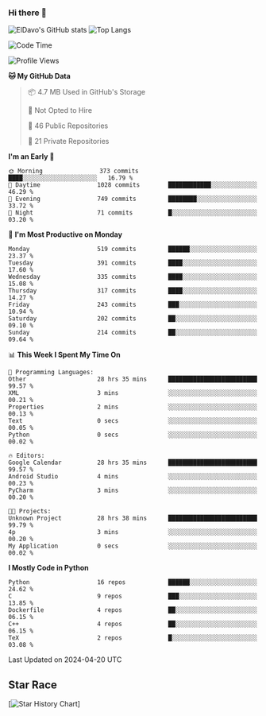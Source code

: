 ### Hi there 👋
![ElDavo's GitHub stats](https://github-readme-stats.vercel.app/api?username=ElDavoo&show_icons=true&theme=chartreuse-dark)
![Top Langs](https://github-readme-stats.vercel.app/api/top-langs/?username=ElDavoo&theme=chartreuse-dark&layout=compact)

<!--START_SECTION:waka-->
![Code Time](http://img.shields.io/badge/Code%20Time-1%2C233%20hrs%2022%20mins-blue)

![Profile Views](http://img.shields.io/badge/Profile%20Views-9-blue)

**🐱 My GitHub Data** 

> 📦 4.7 MB Used in GitHub's Storage 
 > 
> 🚫 Not Opted to Hire
 > 
> 📜 46 Public Repositories 
 > 
> 🔑 21 Private Repositories 
 > 
**I'm an Early 🐤** 

```text
🌞 Morning                373 commits         ████░░░░░░░░░░░░░░░░░░░░░   16.79 % 
🌆 Daytime                1028 commits        ████████████░░░░░░░░░░░░░   46.29 % 
🌃 Evening                749 commits         ████████░░░░░░░░░░░░░░░░░   33.72 % 
🌙 Night                  71 commits          █░░░░░░░░░░░░░░░░░░░░░░░░   03.20 % 
```
📅 **I'm Most Productive on Monday** 

```text
Monday                   519 commits         ██████░░░░░░░░░░░░░░░░░░░   23.37 % 
Tuesday                  391 commits         ████░░░░░░░░░░░░░░░░░░░░░   17.60 % 
Wednesday                335 commits         ████░░░░░░░░░░░░░░░░░░░░░   15.08 % 
Thursday                 317 commits         ████░░░░░░░░░░░░░░░░░░░░░   14.27 % 
Friday                   243 commits         ███░░░░░░░░░░░░░░░░░░░░░░   10.94 % 
Saturday                 202 commits         ██░░░░░░░░░░░░░░░░░░░░░░░   09.10 % 
Sunday                   214 commits         ██░░░░░░░░░░░░░░░░░░░░░░░   09.64 % 
```


📊 **This Week I Spent My Time On** 

```text
💬 Programming Languages: 
Other                    28 hrs 35 mins      █████████████████████████   99.57 % 
XML                      3 mins              ░░░░░░░░░░░░░░░░░░░░░░░░░   00.21 % 
Properties               2 mins              ░░░░░░░░░░░░░░░░░░░░░░░░░   00.13 % 
Text                     0 secs              ░░░░░░░░░░░░░░░░░░░░░░░░░   00.05 % 
Python                   0 secs              ░░░░░░░░░░░░░░░░░░░░░░░░░   00.02 % 

🔥 Editors: 
Google Calendar          28 hrs 35 mins      █████████████████████████   99.57 % 
Android Studio           4 mins              ░░░░░░░░░░░░░░░░░░░░░░░░░   00.23 % 
PyCharm                  3 mins              ░░░░░░░░░░░░░░░░░░░░░░░░░   00.20 % 

🐱‍💻 Projects: 
Unknown Project          28 hrs 38 mins      █████████████████████████   99.79 % 
4p                       3 mins              ░░░░░░░░░░░░░░░░░░░░░░░░░   00.20 % 
My Application           0 secs              ░░░░░░░░░░░░░░░░░░░░░░░░░   00.02 % 
```

**I Mostly Code in Python** 

```text
Python                   16 repos            ██████░░░░░░░░░░░░░░░░░░░   24.62 % 
C                        9 repos             ███░░░░░░░░░░░░░░░░░░░░░░   13.85 % 
Dockerfile               4 repos             ██░░░░░░░░░░░░░░░░░░░░░░░   06.15 % 
C++                      4 repos             ██░░░░░░░░░░░░░░░░░░░░░░░   06.15 % 
TeX                      2 repos             █░░░░░░░░░░░░░░░░░░░░░░░░   03.08 % 
```




 Last Updated on 2024-04-20 UTC
<!--END_SECTION:waka-->

## Star Race

[![Star History Chart](https://api.star-history.com/svg?repos=ElDavoo/WhatsApp-Crypt14-Crypt15-Decrypter,ElDavoo/TuringOS,EliteAndroidApps/WhatsApp-Crypt12-Decrypter,KnugiHK/Whatsapp-Chat-Exporter&type=Date)]
